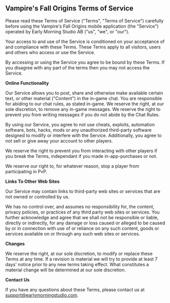## Vampire's Fall Origins Terms of Service

Please read these Terms of Service ("Terms", "Terms of Service") carefully before using the Vampire's Fall Origins mobile application (the "Service") operated by Early Morning Studio AB ("us", "we", or "our").

Your access to and use of the Service is conditioned on your acceptance of and compliance with these Terms. These Terms apply to all visitors, users and others who access or use the Service.

By accessing or using the Service you agree to be bound by these Terms. If you disagree with any part of the terms then you may not access the Service.

**Online Functionality**

Our Service allows you to post, share and otherwise make available certain text, or other material ("Content") in the in-game chat. You are responsible for abiding to our chat rules, as stated in-game. We reserve the right, at our sole discretion, to remove any in-game messages. We reserve the right to prevent you from writing messages if you do not abide by the Chat Rules.

By using our Service, you agree to not use cheats, exploits, automation software, bots, hacks, mods or any unauthorized third-party software designed to modify or interfere with the Service. Additionally, you agree to not sell or give away your account to other players.

We reserve the right to prevent you from interacting with other players if you break the Terms, independant if you made in-app-purchases or not.

We reserve our right to, for whatever reason, stop a player from participating in PvP.

**Links To Other Web Sites**

Our Service may contain links to third-party web sites or services that are not owned or controlled by us.

We has no control over, and assumes no responsibility for, the content, privacy policies, or practices of any third party web sites or services. You further acknowledge and agree that we shall not be responsible or liable, directly or indirectly, for any damage or loss caused or alleged to be caused by or in connection with use of or reliance on any such content, goods or services available on or through any such web sites or services.

**Changes**

We reserve the right, at our sole discretion, to modify or replace these Terms at any time. If a revision is material we will try to provide at least 7 days' notice prior to any new terms taking effect. What constitutes a material change will be determined at our sole discretion.

**Contact Us**

If you have any questions about these Terms, please contact us at support@earlymorningstudio.com.
